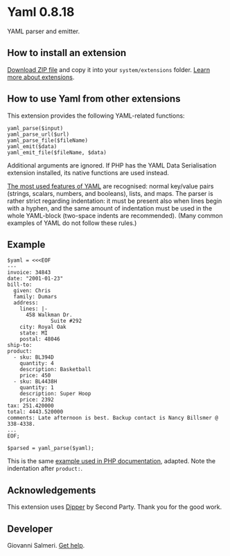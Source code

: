 Yaml 0.8.18
===========
YAML parser and emitter.

## How to install an extension

[Download ZIP file](https://github.com/GiovanniSalmeri/yellow-yaml/archive/main.zip) and copy it into your `system/extensions` folder. [Learn more about extensions](https://github.com/annaesvensson/yellow-update).

## How to use Yaml from other extensions

This extension provides the following YAML-related functions:

`yaml_parse($input)`  
`yaml_parse_url($url)`  
`yaml_parse_file($fileName)`  
`yaml_emit($data)`  
`yaml_emit_file($fileName, $data)`  

Additional arguments are ignored. If PHP has the YAML Data Serialisation extension installed, its native functions are used instead.

[The most used features of YAML](https://github.com/secondparty/dipper) are recognised: normal key/value pairs (strings, scalars, numbers, and booleans), lists, and maps. The parser is rather strict regarding indentation: it must be present also when lines begin with a hyphen, and the same amount of indentation must be used in the whole YAML-block (two-space indents are recommended). (Many common examples of YAML do not follow these rules.)

## Example

```
$yaml = <<<EOF
---
invoice: 34843
date: "2001-01-23"
bill-to: 
  given: Chris
  family: Dumars
  address:
    lines: |-
      458 Walkman Dr.
              Suite #292
    city: Royal Oak
    state: MI
    postal: 48046
ship-to: 
product:
  - sku: BL394D
    quantity: 4
    description: Basketball
    price: 450
  - sku: BL4438H
    quantity: 1
    description: Super Hoop
    price: 2392
tax: 251.420000
total: 4443.520000
comments: Late afternoon is best. Backup contact is Nancy Billsmer @ 338-4338.
...
EOF;

$parsed = yaml_parse($yaml);
```

This is the same [example used in PHP documentation](https://www.php.net/manual/en/function.yaml-parse.php), adapted. Note the indentation after `product:`.

## Acknowledgements

This extension uses [Dipper](https://github.com/secondparty/dipper) by Second Party. Thank you for the good work.

## Developer

Giovanni Salmeri. [Get help](https://datenstrom.se/yellow/help/).
